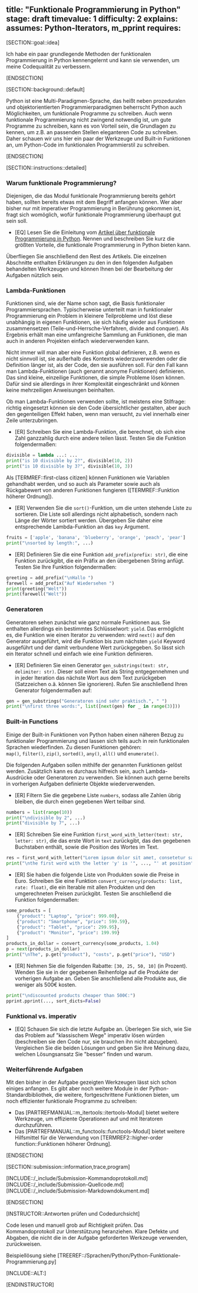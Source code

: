 title: "Funktionale Programmierung in Python"
stage: draft
timevalue: 1
difficulty: 2
explains:
assumes: Python-Iterators, m_pprint
requires:
---

[SECTION::goal::idea]

Ich habe ein paar grundlegende Methoden der funktionalen Programmierung in Python kennengelernt 
und kann sie verwenden, um meine Codequalität zu verbessern.

[ENDSECTION]

[SECTION::background::default]

Python ist eine Multi-Paradigmen-Sprache, das heißt neben prozeduralen und objektorientierten 
Programmierparadigmen beherrscht Python auch Möglichkeiten, um funktionale Programme zu schreiben.
Auch wenn funktionale Programmierung nicht zwingend notwendig ist, um gute Programme zu 
schreiben, kann es von Vorteil sein, die Grundlagen zu kennen, um z.B. an passenden 
Stellen eleganteren Code zu schreiben. 
Daher schauen wir uns hier ein paar der Werkzeuge und Built-in Funktionen an, um Python-Code im 
funktionalen Programmierstil zu schreiben.

[ENDSECTION]

[SECTION::instructions::detailed]

### Warum funktionale Programmierung?

Diejenigen, die das Modul funktionale Programmierung bereits gehört haben, sollten bereits etwas 
mit dem Begriff anfangen können. 
Wer aber bisher nur mit imperativer Programmierung in Berührung gekommen ist, fragt sich 
womöglich, wofür funktionale Programmierung überhaupt gut sein soll.

- [EQ] Lesen Sie die Einleitung vom 
  [Artikel über funktionale Programmierung in Python](https://docs.python.org/3/howto/functional.html).
  Nennen und beschreiben Sie kurz die größten Vorteile, die funktionale Programmierung in 
  Python bieten kann.

Überfliegen Sie anschließend den Rest des Artikels. 
Die einzelnen Abschnitte enthalten Erklärungen zu den in den folgenden Aufgaben behandelten 
Werkzeugen und können Ihnen bei der Bearbeitung der Aufgaben nützlich sein.

### Lambda-Funktionen

Funktionen sind, wie der Name schon sagt, die Basis funktionaler Programmiersprachen. 
Typischerweise unterteilt man in funktionaler Programmierung ein Problem in kleinere 
Teilprobleme und löst diese unabhängig in eigenen Funktionen, sie sich häufig wieder aus 
Funktionen zusammensetzen (Teile-und-Herrsche-Verfahren, divide and conquer). 
Als Ergebnis erhält man eine umfangreiche Sammlung an Funktionen, die man auch in anderen 
Projekten einfach wiederverwenden kann.

Nicht immer will man aber eine Funktion global definieren, z.B. wenn es nicht sinnvoll ist, sie 
außerhalb des Kontexts wiederzuverwenden oder die Definition länger ist, als der Code, den sie 
ausführen soll.
Für den Fall kann man Lambda-Funktionen (auch genannt anonyme Funktionen) definieren. 
Das sind kleine, einzeilige Funktionen, die simple Probleme lösen können.
Dafür sind sie allerdings in ihrer Komplexität eingeschränkt und können keine 
mehrzeiligen Anweisungen beinhalten.

Ob man Lambda-Funktionen verwenden sollte, ist meistens eine Stilfrage: richtig eingesetzt können 
sie den Code übersichtlicher gestalten, aber auch den gegenteiligen Effekt haben, wenn man 
versucht, zu viel innerhalb einer Zeile unterzubringen.

- [ER] Schreiben Sie eine Lambda-Funktion, die berechnet, ob sich eine Zahl ganzzahlig durch 
  eine andere teilen lässt. Testen Sie die Funktion folgendermaßen:  
```python
divisible = lambda ...: ...
print("is 10 divisible by 2?", divisible(10, 2))
print("is 10 divisible by 3?", divisible(10, 3))
```

Als [TERMREF::first-class citizen] können Funktionen wie Variablen gehandhabt werden, und so auch
als Parameter sowie auch als Rückgabewert von anderen Funktionen fungieren 
([TERMREF::Funktion höherer Ordnung]). 

- [ER] Verwenden Sie die `sort()`-Funktion, um die unten stehende Liste zu sortieren. Die Liste 
  soll allerdings nicht alphabetisch, sondern nach Länge der Wörter sortiert werden. Übergeben Sie 
  daher eine entsprechende Lambda-Funktion an das `key` Argument.  
```python
fruits = ['apple', 'banana', 'blueberry', 'orange', 'peach', 'pear']
print("\nsorted by length:", ...)
```
- [ER] Definieren Sie die eine Funktion `add_prefix(prefix: str)`, die eine Funktion zurückgibt, 
  die ein Präfix an den übergebenen String anfügt. Testen Sie Ihre Funktion folgendermaßen:  
```python
greeting = add_prefix("\nHallo ")
farewell = add_prefix("Auf Wiedersehen ")
print(greeting("Welt"))
print(farewell("Welt"))
```

### Generatoren

Generatoren sehen zunächst wie ganz normale Funktionen aus. 
Sie enthalten allerdings ein bestimmtes Schlüsselwort: `yield`. 
Das ermöglicht es, die Funktion wie einen Iterator zu verwenden: wird `next()` auf den Generator 
ausgeführt, wird die Funktion bis zum nächsten `yield` Keyword ausgeführt und der damit verbundene 
Wert zurückgegeben. 
So lässt sich ein Iterator schnell und einfach wie eine Funktion definieren.

- [ER] Definieren Sie einen Generator `gen_substrings(text: str, delimiter: str)`. Dieser soll einen Text als 
  String 
  entgegennehmen und in jeder Iteration das nächste Wort aus dem Text zurückgeben (Satzzeichen o.ä.
  können Sie ignorieren). 
  Rufen Sie anschließend Ihren Generator folgendermaßen auf:  
```python
gen = gen_substrings("Generatoren sind sehr praktisch.", " ")
print("\nfirst three words:", list([next(gen) for _ in range(3)]))
```

### Built-in Functions

Einige der Built-in Funktionen von Python haben einen näheren Bezug zu funktionaler 
Programmierung und lassen sich teils auch in rein funktionalen Sprachen wiederfinden. 
Zu diesen Funktionen gehören:  
`map()`, `filter()`, `zip()`, `sorted()`, `any()`, `all()` und `enumerate()`.

Die folgenden Aufgaben sollen mithilfe der genannten Funktionen gelöst werden. 
Zusätzlich kann es durchaus hilfreich sein, auch Lambda-Ausdrücke oder Generatoren zu verwenden. 
Sie können auch gerne bereits in vorherigen Aufgaben definierte Objekte wiederverwenden.

- [ER] Filtern Sie die gegebene Liste `numbers`, sodass alle Zahlen übrig bleiben, die durch einen 
  gegebenen Wert teilbar sind.  
```python
numbers = list(range(10))
print("\ndivisible by 2", ...)
print("divisible by 7", ...)
```
- [ER] Schreiben Sie eine Funktion `first_word_with_letter(text: str, letter: str)`, die das erste 
  Wort in `text` zurückgibt, das den gegebenen Buchstaben enthält, sowie die Position des Wortes im 
  Text.  
```python
res = first_word_with_letter("Lorem ipsum dolor sit amet, consetetur sadipscing elitr, sed diam nonumy eirmod tempor invidunt ut labore.", "y")
print("\nthe first word with the letter 'y' is '", ..., "' at position", ...) 
```
- [ER] Sie haben die folgende Liste von Produkten sowie die Preise in Euro. Schreiben Sie eine 
  Funktion `convert_currency(products: list, rate: float)`, die ein Iterable mit allen Produkten 
  und den umgerechneten Preisen zurückgibt.
  Testen Sie anschließend die Funktion folgendermaßen:
```python
some_products = [
    {"product": "Laptop", "price": 999.00},
    {"product": "Smartphone", "price": 599.59},
    {"product": "Tablet", "price": 299.95},
    {"product": "Monitor", "price": 199.99}
]
products_in_dollar = convert_currency(some_products, 1.04)
p = next(products_in_dollar)
print("\nThe", p.get("product"), "costs", p.get("price"), "USD")
```
- [ER] Nehmen Sie die folgenden Rabatte: `[30, 25, 50, 10]` (in Prozent). 
  Wenden Sie sie in der gegebenen Reihenfolge auf die Produkte der vorherigen Aufgabe an. 
  Geben Sie anschließend alle Produkte aus, die weniger als 500€ kosten.
```python
print("\ndiscounted products cheaper than 500€:")
pprint.pprint(..., sort_dicts=False)
```

### Funktional vs. imperativ

- [EQ] Schauen Sie sich die letzte Aufgabe an. Überlegen Sie sich, wie Sie das Problem auf 
  "klassischem Wege" imperativ lösen würden (beschreiben sie den Code nur, sie brauchen ihn nicht 
  abzugeben). 
  Vergleichen Sie die beiden Lösungen und geben Sie ihre Meinung dazu, welchen Lösungsansatz Sie 
  "besser" finden und warum.

### Weiterführende Aufgaben

Mit den bisher in der Aufgabe gezeigten Werkzeugen lässt sich schon einiges anfangen. Es gibt 
aber noch weitere Module in der Python-Standardbibliothek, die weitere, fortgeschrittene Funktionen 
bieten, um noch effizienter funktionale Programme zu schreiben:

- Das [PARTREFMANUAL::m_itertools::itertools-Modul] bietet weitere Werkzeuge, um effiziente 
  Operationen auf und mit Iteratoren durchzuführen.
- Das [PARTREFMANUAL::m_functools::functools-Modul] bietet weitere Hilfsmittel für die 
  Verwendung von [TERMREF2::higher-order function::Funktionen höherer Ordnung].

[ENDSECTION]

[SECTION::submission::information,trace,program]

[INCLUDE::/_include/Submission-Kommandoprotokoll.md]
[INCLUDE::/_include/Submission-Quellcode.md]
[INCLUDE::/_include/Submission-Markdowndokument.md]

[ENDSECTION]

[INSTRUCTOR::Antworten prüfen und Codedurchsicht]

Code lesen und manuell grob auf Richtigkeit prüfen.
Das Kommandoprotokoll zur Unterstützung heranziehen.
Klare Defekte und Abgaben, die nicht die in der Aufgabe geforderten Werkzeuge verwenden,  
zurückweisen.

Beispiellösung siehe [TREEREF::/Sprachen/Python/Python-Funktionale-Programmierung.py]

[INCLUDE::ALT:]

[ENDINSTRUCTOR]
